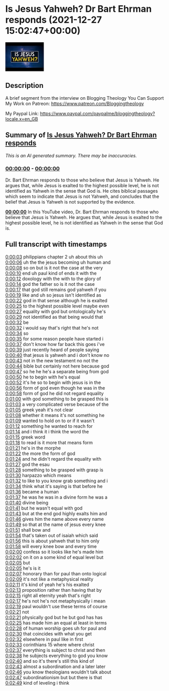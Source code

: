 # Is Jesus Yahweh? Dr Bart Ehrman responds (2021-12-27 15:02:47+00:00)

![alt Is Jesus Yahweh? Dr Bart Ehrman responds](J6V8qXHw1fI.jpg "Is Jesus Yahweh? Dr Bart Ehrman responds")

## Description

A brief segment from the interview on Blogging Theology
You Can Support My Work on Patreon:
https://www.patreon.com/Bloggingtheology

My Paypal Link: 
https://www.paypal.com/paypalme/bloggingtheology?locale.x=en_GB

## Summary of [Is Jesus Yahweh? Dr Bart Ehrman responds](https://www.youtube.com/watch?v=J6V8qXHw1fI)


*This is an AI generated summary. There may be inaccuracies. [](/)*

### [00:00:00](https://www.youtube.com/watch?v=J6V8qXHw1fI&t=0) - [00:00:00](https://www.youtube.com/watch?v=J6V8qXHw1fI&t=0)

Dr. Bart Ehrman responds to those who believe that Jesus is Yahweh. He argues that, while Jesus is exalted to the highest possible level, he is not identified as Yahweh in the sense that God is. He cites biblical passages which seem to indicate that Jesus is not Yahweh, and concludes that the belief that Jesus is Yahweh is not supported by the evidence.

**[00:00:00](https://www.youtube.com/watch?v=J6V8qXHw1fI&t=0)** In this YouTube video, Dr. Bart Ehrman responds to those who believe that Jesus is Yahweh. He argues that, while Jesus is exalted to the highest possible level, he is not identified as Yahweh in the sense that God is.

## Full transcript with timestamps

[0:00:03](https://youtu.be/J6V8qXHw1fI?t=3) philippians chapter 2 uh about this uh  
[0:00:06](https://youtu.be/J6V8qXHw1fI?t=6) uh the the jesus becoming uh human and  
[0:00:08](https://youtu.be/J6V8qXHw1fI?t=8) so on but is it not the case at the very  
[0:00:10](https://youtu.be/J6V8qXHw1fI?t=10) end uh paul kind of ends it with the  
[0:00:12](https://youtu.be/J6V8qXHw1fI?t=12) doxology with the with to the glory of  
[0:00:14](https://youtu.be/J6V8qXHw1fI?t=14) god the father so is it not the case  
[0:00:17](https://youtu.be/J6V8qXHw1fI?t=17) that god still remains god yahweh if you  
[0:00:19](https://youtu.be/J6V8qXHw1fI?t=19) like and uh so jesus isn't identified as  
[0:00:22](https://youtu.be/J6V8qXHw1fI?t=22) god in that sense although he is exalted  
[0:00:25](https://youtu.be/J6V8qXHw1fI?t=25) to the highest possible level maybe even  
[0:00:27](https://youtu.be/J6V8qXHw1fI?t=27) equality with god but ontologically he's  
[0:00:29](https://youtu.be/J6V8qXHw1fI?t=29) not identified as that being would that  
[0:00:32](https://youtu.be/J6V8qXHw1fI?t=32) be  
[0:00:32](https://youtu.be/J6V8qXHw1fI?t=32) i would say that's right that he's not  
[0:00:34](https://youtu.be/J6V8qXHw1fI?t=34) so  
[0:00:35](https://youtu.be/J6V8qXHw1fI?t=35) for some reason people have started i  
[0:00:37](https://youtu.be/J6V8qXHw1fI?t=37) don't know how far back this goes i've  
[0:00:39](https://youtu.be/J6V8qXHw1fI?t=39) just recently heard of people saying  
[0:00:40](https://youtu.be/J6V8qXHw1fI?t=40) that jesus is yahweh and i don't know no  
[0:00:43](https://youtu.be/J6V8qXHw1fI?t=43) not in the new testament no not the  
[0:00:44](https://youtu.be/J6V8qXHw1fI?t=44) bible but certainly not here because god  
[0:00:47](https://youtu.be/J6V8qXHw1fI?t=47) so he he he's a separate being from god  
[0:00:50](https://youtu.be/J6V8qXHw1fI?t=50) he to begin with he's equal  
[0:00:52](https://youtu.be/J6V8qXHw1fI?t=52) it's he so to begin with jesus is in the  
[0:00:56](https://youtu.be/J6V8qXHw1fI?t=56) form of god even though he was in the  
[0:00:58](https://youtu.be/J6V8qXHw1fI?t=58) form of god he did not regard equality  
[0:01:00](https://youtu.be/J6V8qXHw1fI?t=60) with god something to be grasped this is  
[0:01:03](https://youtu.be/J6V8qXHw1fI?t=63) a very complicated verse because of the  
[0:01:05](https://youtu.be/J6V8qXHw1fI?t=65) greek yeah it's not clear  
[0:01:08](https://youtu.be/J6V8qXHw1fI?t=68) whether it means it's not something he  
[0:01:09](https://youtu.be/J6V8qXHw1fI?t=69) wanted to hold on to or if it wasn't  
[0:01:12](https://youtu.be/J6V8qXHw1fI?t=72) something he wanted to reach for  
[0:01:14](https://youtu.be/J6V8qXHw1fI?t=74) and i think it i think the word the  
[0:01:15](https://youtu.be/J6V8qXHw1fI?t=75) greek word  
[0:01:18](https://youtu.be/J6V8qXHw1fI?t=78) to read is it more that means form  
[0:01:21](https://youtu.be/J6V8qXHw1fI?t=81) he's in the morphe  
[0:01:22](https://youtu.be/J6V8qXHw1fI?t=82) the more the form of god  
[0:01:24](https://youtu.be/J6V8qXHw1fI?t=84) and he didn't regard the equality with  
[0:01:27](https://youtu.be/J6V8qXHw1fI?t=87) god the esau  
[0:01:28](https://youtu.be/J6V8qXHw1fI?t=88) something to be grasped with grasp is  
[0:01:30](https://youtu.be/J6V8qXHw1fI?t=90) harpazzo which means  
[0:01:32](https://youtu.be/J6V8qXHw1fI?t=92) to like to you know grab something and i  
[0:01:34](https://youtu.be/J6V8qXHw1fI?t=94) think what it's saying is that before he  
[0:01:36](https://youtu.be/J6V8qXHw1fI?t=96) became a human  
[0:01:37](https://youtu.be/J6V8qXHw1fI?t=97) he was he was in a divine form he was a  
[0:01:40](https://youtu.be/J6V8qXHw1fI?t=100) divine being  
[0:01:41](https://youtu.be/J6V8qXHw1fI?t=101) but he wasn't equal with god  
[0:01:43](https://youtu.be/J6V8qXHw1fI?t=103) but at the end god highly exalts him and  
[0:01:46](https://youtu.be/J6V8qXHw1fI?t=106) gives him the name above every name  
[0:01:49](https://youtu.be/J6V8qXHw1fI?t=109) so that at the name of jesus every knee  
[0:01:51](https://youtu.be/J6V8qXHw1fI?t=111) shall bow and  
[0:01:54](https://youtu.be/J6V8qXHw1fI?t=114) that's taken out of isaiah which said  
[0:01:56](https://youtu.be/J6V8qXHw1fI?t=116) this is about yahweh that to him only  
[0:01:58](https://youtu.be/J6V8qXHw1fI?t=118) will every knee bow and every time  
[0:02:00](https://youtu.be/J6V8qXHw1fI?t=120) confess so it looks like he's made him  
[0:02:02](https://youtu.be/J6V8qXHw1fI?t=122) on it on a some kind of equal level but  
[0:02:05](https://youtu.be/J6V8qXHw1fI?t=125) but  
[0:02:05](https://youtu.be/J6V8qXHw1fI?t=125) he's is it  
[0:02:07](https://youtu.be/J6V8qXHw1fI?t=127) honorary than for paul than onto logical  
[0:02:09](https://youtu.be/J6V8qXHw1fI?t=129) it's not like a metaphysical reality  
[0:02:11](https://youtu.be/J6V8qXHw1fI?t=131) it's kind of yeah he's his exalted  
[0:02:13](https://youtu.be/J6V8qXHw1fI?t=133) proposition rather than having that by  
[0:02:15](https://youtu.be/J6V8qXHw1fI?t=135) right all eternity yeah that's right  
[0:02:17](https://youtu.be/J6V8qXHw1fI?t=137) he's not he's not metaphysically i mean  
[0:02:19](https://youtu.be/J6V8qXHw1fI?t=139) paul wouldn't use these terms of course  
[0:02:21](https://youtu.be/J6V8qXHw1fI?t=141) not  
[0:02:21](https://youtu.be/J6V8qXHw1fI?t=141) physically god but he but god has has  
[0:02:25](https://youtu.be/J6V8qXHw1fI?t=145) has made him an equal at least in terms  
[0:02:28](https://youtu.be/J6V8qXHw1fI?t=148) of human worship goes uh for paul and  
[0:02:30](https://youtu.be/J6V8qXHw1fI?t=150) that coincides with what you get  
[0:02:32](https://youtu.be/J6V8qXHw1fI?t=152) elsewhere in paul like in first  
[0:02:33](https://youtu.be/J6V8qXHw1fI?t=153) corinthians 15 where where christ  
[0:02:37](https://youtu.be/J6V8qXHw1fI?t=157) everything is subject to christ and then  
[0:02:38](https://youtu.be/J6V8qXHw1fI?t=158) he subjects everything to god you know  
[0:02:40](https://youtu.be/J6V8qXHw1fI?t=160) and so it's there's still this kind of  
[0:02:43](https://youtu.be/J6V8qXHw1fI?t=163) almost a subordination and a later later  
[0:02:46](https://youtu.be/J6V8qXHw1fI?t=166) you know theologians wouldn't talk about  
[0:02:47](https://youtu.be/J6V8qXHw1fI?t=167) subordinationism but but there is that  
[0:02:49](https://youtu.be/J6V8qXHw1fI?t=169) kind of leveling i think  
